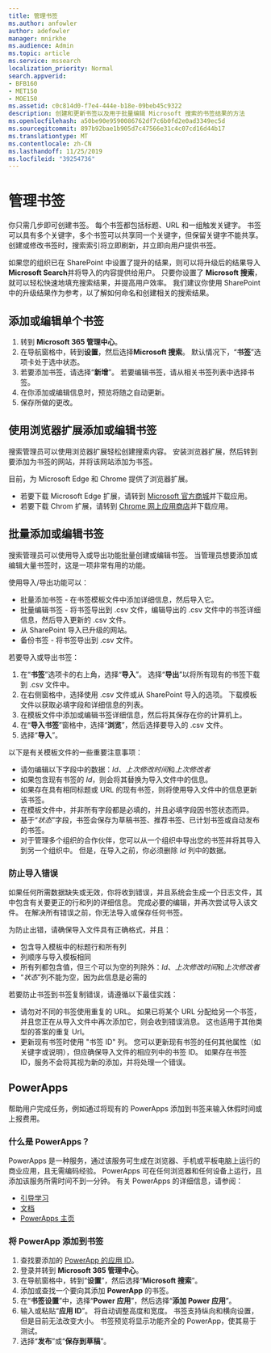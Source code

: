 ```yaml
---
title: 管理书签
ms.author: anfowler
author: adefowler
manager: mnirkhe
ms.audience: Admin
ms.topic: article
ms.service: mssearch
localization_priority: Normal
search.appverid:
- BFB160
- MET150
- MOE150
ms.assetid: c0c814d0-f7e4-444e-b18e-09beb45c9322
description: 创建和更新书签以及用于批量编辑 Microsoft 搜索的书签结果的方法
ms.openlocfilehash: a50be90e9590086762df7c6b0fd2e0ad3349ec5d
ms.sourcegitcommit: 897b92bae1b905d7c47566e31c4c07cd16d44b17
ms.translationtype: MT
ms.contentlocale: zh-CN
ms.lasthandoff: 11/25/2019
ms.locfileid: "39254736"
---
```

# <a name="manage-bookmarks"></a>管理书签

你只需几步即可创建书签。 每个书签都包括标题、URL 和一组触发关键字。 书签可以具有多个关键字，多个书签可以共享同一个关键字，但保留关键字不能共享。 创建或修改书签时，搜索索引将立即刷新，并立即向用户提供书签。

如果您的组织已在 SharePoint 中设置了提升的结果，则可以将升级后的结果导入**Microsoft Search**并将导入的内容提供给用户。 只要你设置了 **Microsoft 搜索**，就可以轻松快速地填充搜索结果，并提高用户效率。 我们建议你使用 SharePoint 中的升级结果作为参考，以了解如何命名和创建相关的搜索结果。 

## <a name="add-or-edit-a-single-bookmark"></a>添加或编辑单个书签
1. 转到 **Microsoft 365 管理中心**。
1. 在导航窗格中，转到**设置**，然后选择**Microsoft 搜索**。
默认情况下，“**书签**”选项卡处于选中状态。
1. 若要添加书签，请选择“**新增**”。 若要编辑书签，请从相关书签列表中选择书签。 
1. 在你添加或编辑信息时，预览将随之自动更新。
1. 保存所做的更改。

## <a name="add-or-edit-bookmark-using-browser-extensions"></a>使用浏览器扩展添加或编辑书签
搜索管理员可以使用浏览器扩展轻松创建搜索内容。 安装浏览器扩展，然后转到要添加为书签的网站，并将该网站添加为书签。

目前，为 Microsoft Edge 和 Chrome 提供了浏览器扩展。 
- 若要下载 Microsoft Edge 扩展，请转到 [Microsoft 官方商城](https://www.microsoft.com/p/microsoft-search-content-creator/9nrqdbcbwq55?activetab=pivot:overviewtab)并下载应用。
- 若要下载 Chrom 扩展，请转到 [Chrome 网上应用商店](https://chrome.google.com/webstore/detail/microsoft-search-content/nocnablpaoeecfmfnjoheefkogmleipm)并下载应用。

## <a name="bulk-add-or-edit-bookmarks"></a>批量添加或编辑书签
搜索管理员可以使用导入或导出功能批量创建或编辑书签。 当管理员想要添加或编辑大量书签时，这是一项非常有用的功能。 

使用导入/导出功能可以：
- 批量添加书签 - 在书签模板文件中添加详细信息，然后导入它。
- 批量编辑书签 - 将书签导出到 .csv 文件，编辑导出的 .csv 文件中的书签详细信息，然后导入更新的 .csv 文件。
- 从 SharePoint 导入已升级的网站。
- 备份书签 - 将书签导出到 .csv 文件。

若要导入或导出书签：
1. 在“**书签**”选项卡的右上角，选择“**导入**”。 选择“**导出**”以将所有现有的书签下载到 .csv 文件中。
1. 在右侧窗格中，选择使用 .csv 文件或从 SharePoint 导入的选项。
下载模板文件以获取必填字段和详细信息的列表。 
1. 在模板文件中添加或编辑书签详细信息，然后将其保存在你的计算机上。 
1. 在“**导入书签**”窗格中，选择“**浏览**”，然后选择要导入的 .csv 文件。
1. 选择“**导入**”。

以下是有关模板文件的一些重要注意事项：
- 请勿编辑以下字段中的数据：*Id*、*上次修改时间*和*上次修改者*
- 如果包含现有书签的 *Id*，则会将其替换为导入文件中的信息。
- 如果存在具有相同标题或 URL 的现有书签，则将使用导入文件中的信息更新该书签。
- 在模板文件中，并非所有字段都是必填的，并且必填字段因书签状态而异。
- 基于“*状态*”字段，书签会保存为草稿书签、推荐书签、已计划书签或自动发布的书签。
- 对于管理多个组织的合作伙伴，您可以从一个组织中导出您的书签并将其导入到另一个组织中。 但是，在导入之前，你必须删除 *Id* 列中的数据。

### <a name="prevent-import-errors"></a>防止导入错误
如果任何所需数据缺失或无效，你将收到错误，并且系统会生成一个日志文件，其中包含有关要更正的行和列的详细信息。 完成必要的编辑，并再次尝试导入该文件。 在解决所有错误之前，你无法导入或保存任何书签。

为防止出错，请确保导入文件具有正确格式，并且：

- 包含导入模板中的标题行和所有列
- 列顺序与导入模板相同
- 所有列都包含值，但三个可以为空的列除外：*Id*、*上次修改时间*和*上次修改者* 
- “*状态*”列不能为空，因为此信息是必需的

若要防止书签到书签复制错误，请遵循以下最佳实践：

- 请勿对不同的书签使用重复的 URL。 如果已将某个 URL 分配给另一个书签，并且您正在从导入文件中再次添加它，则会收到错误消息。 这也适用于其他类型的答案的重复 Url。
- 更新现有书签时使用 "书签 ID" 列。 您可以更新现有书签的任何其他属性（如关键字或说明），但应确保导入文件的相应列中的书签 ID。 如果存在书签 ID，服务不会将其视为新的添加，并将处理一个错误。


## <a name="powerapps"></a>PowerApps
帮助用户完成任务，例如通过将现有的 PowerApps 添加到书签来输入休假时间或上报费用。 

### <a name="what-are-powerapps"></a>什么是 PowerApps？
PowerApps 是一种服务，通过该服务可生成在浏览器、手机或平板电脑上运行的商业应用，且无需编码经验。 PowerApps 可在任何浏览器和任何设备上运行，且添加该服务所需时间不到一分钟。 有关 PowerApps 的详细信息，请参阅：
- [引导学习](https://docs.microsoft.com/learn/browse/?products=powerapps)
- [文档](https://docs.microsoft.com/powerapps/maker/canvas-apps/get-sessionid)
- [PowerApps 主页](https://make.preview.powerapps.com/environments/839eace6-59ab-4243-97ec-a5b8fcc104e4/home)

### <a name="add-a-powerapp-to-a-bookmark"></a>将 PowerApp 添加到书签
1. 查找要添加的 [PowerApp 的应用 ID](https://docs.microsoft.com/powerapps/maker/canvas-apps/get-sessionid#get-an-app-id)。
1. 登录并转到 **Microsoft 365 管理中心**。
1. 在导航窗格中，转到“**设置**”，然后选择“**Microsoft 搜索**”。
1. 添加或查找一个要向其添加 **PowerApp** 的书签。
1. 在“**书签设置**”中，选择“**Power 应用**”，然后选择“**添加 Power 应用**”。
1. 输入或粘贴“**应用 ID**”。
    将自动调整高度和宽度。 书签支持纵向和横向设置，但是目前无法改变大小。 书签预览将显示功能齐全的 PowerApp，使其易于测试。
1. 选择“**发布**”或“**保存到草稿**”。
